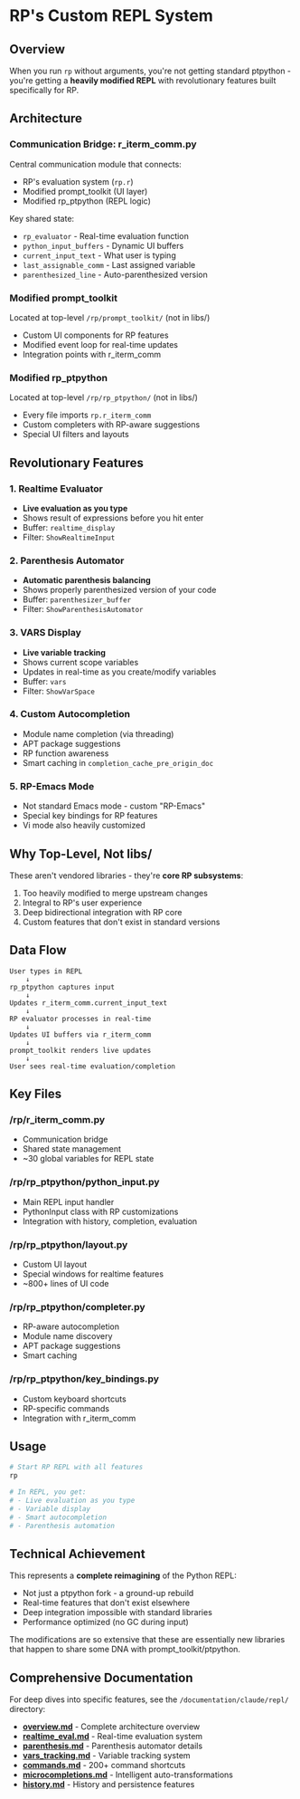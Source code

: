 # RP's Custom REPL System

## Overview
When you run `rp` without arguments, you're not getting standard ptpython - you're getting a **heavily modified REPL** with revolutionary features built specifically for RP.

## Architecture

### Communication Bridge: r_iterm_comm.py
Central communication module that connects:
- RP's evaluation system (`rp.r`)
- Modified prompt_toolkit (UI layer)
- Modified rp_ptpython (REPL logic)

Key shared state:
- `rp_evaluator` - Real-time evaluation function
- `python_input_buffers` - Dynamic UI buffers
- `current_input_text` - What user is typing
- `last_assignable_comm` - Last assigned variable
- `parenthesized_line` - Auto-parenthesized version

### Modified prompt_toolkit
Located at top-level `/rp/prompt_toolkit/` (not in libs/)
- Custom UI components for RP features
- Modified event loop for real-time updates
- Integration points with r_iterm_comm

### Modified rp_ptpython
Located at top-level `/rp/rp_ptpython/` (not in libs/)
- Every file imports `rp.r_iterm_comm`
- Custom completers with RP-aware suggestions
- Special UI filters and layouts

## Revolutionary Features

### 1. Realtime Evaluator
- **Live evaluation as you type**
- Shows result of expressions before you hit enter
- Buffer: `realtime_display`
- Filter: `ShowRealtimeInput`

### 2. Parenthesis Automator
- **Automatic parenthesis balancing**
- Shows properly parenthesized version of your code
- Buffer: `parenthesizer_buffer`
- Filter: `ShowParenthesisAutomator`

### 3. VARS Display
- **Live variable tracking**
- Shows current scope variables
- Updates in real-time as you create/modify variables
- Buffer: `vars`
- Filter: `ShowVarSpace`

### 4. Custom Autocompletion
- Module name completion (via threading)
- APT package suggestions
- RP function awareness
- Smart caching in `completion_cache_pre_origin_doc`

### 5. RP-Emacs Mode
- Not standard Emacs mode - custom "RP-Emacs"
- Special key bindings for RP features
- Vi mode also heavily customized

## Why Top-Level, Not libs/

These aren't vendored libraries - they're **core RP subsystems**:
1. Too heavily modified to merge upstream changes
2. Integral to RP's user experience
3. Deep bidirectional integration with RP core
4. Custom features that don't exist in standard versions

## Data Flow

```
User types in REPL
    ↓
rp_ptpython captures input
    ↓
Updates r_iterm_comm.current_input_text
    ↓
RP evaluator processes in real-time
    ↓
Updates UI buffers via r_iterm_comm
    ↓
prompt_toolkit renders live updates
    ↓
User sees real-time evaluation/completion
```

## Key Files

### /rp/r_iterm_comm.py
- Communication bridge
- Shared state management
- ~30 global variables for REPL state

### /rp/rp_ptpython/python_input.py
- Main REPL input handler
- PythonInput class with RP customizations
- Integration with history, completion, evaluation

### /rp/rp_ptpython/layout.py
- Custom UI layout
- Special windows for realtime features
- ~800+ lines of UI code

### /rp/rp_ptpython/completer.py
- RP-aware autocompletion
- Module name discovery
- APT package suggestions
- Smart caching

### /rp/rp_ptpython/key_bindings.py
- Custom keyboard shortcuts
- RP-specific commands
- Integration with r_iterm_comm

## Usage

```bash
# Start RP REPL with all features
rp

# In REPL, you get:
# - Live evaluation as you type
# - Variable display
# - Smart autocompletion
# - Parenthesis automation
```

## Technical Achievement

This represents a **complete reimagining** of the Python REPL:
- Not just a ptpython fork - a ground-up rebuild
- Real-time features that don't exist elsewhere
- Deep integration impossible with standard libraries
- Performance optimized (no GC during input)

The modifications are so extensive that these are essentially new libraries that happen to share some DNA with prompt_toolkit/ptpython.

## Comprehensive Documentation

For deep dives into specific features, see the `/documentation/claude/repl/` directory:
- **[overview.md](repl/overview.md)** - Complete architecture overview
- **[realtime_eval.md](repl/realtime_eval.md)** - Real-time evaluation system
- **[parenthesis.md](repl/parenthesis.md)** - Parenthesis automator details
- **[vars_tracking.md](repl/vars_tracking.md)** - Variable tracking system
- **[commands.md](repl/commands.md)** - 200+ command shortcuts
- **[microcompletions.md](repl/microcompletions.md)** - Intelligent auto-transformations
- **[history.md](repl/history.md)** - History and persistence features